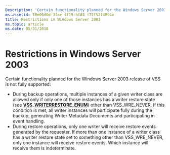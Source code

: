 ```yaml
---
Description: 'Certain functionality planned for the Windows Server 2003 release of VSS is not fully supported:'
ms.assetid: 10e05d0d-3fce-4f19-bf83-f72f52f4098e
title: Restrictions in Windows Server 2003
ms.topic: article
ms.date: 05/31/2018
---
```


# Restrictions in Windows Server 2003

Certain functionality planned for the Windows Server 2003 release of VSS is not fully supported:

-   During backup operations, multiple instances of a given writer class are allowed only if only one of those instances has a writer restore state (see [**VSS\_WRITERRESTORE\_ENUM**](/windows/desktop/api/VsWriter/ne-vswriter-vss_writerrestore_enum)) other than VSS\_WRE\_NEVER. If this condition is met, all writer instances will participate fully during the backup, generating Writer Metadata Documents and participating in event handling.
-   During restore operations, only one writer will receive restore events generated by the requester. If more than one instance of a writer class has a writer restore state set to something other than VSS\_WRE\_NEVER, only one instance will receive restore events. Which instance will receive them is indeterminate.

 

 




